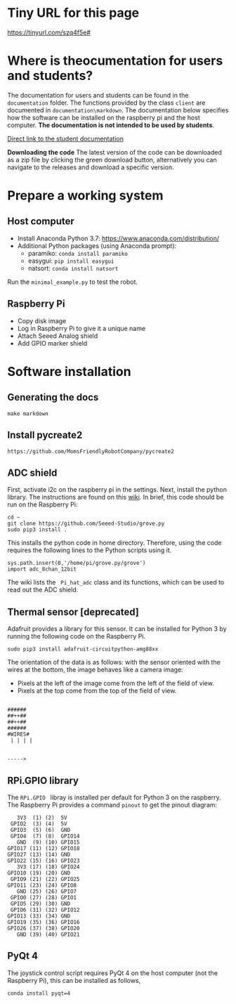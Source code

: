# Tiny URL for this page

https://tinyurl.com/szq4f5e#

# Where is theocumentation for users and students?

The documentation for users and students can be found in the ```documentation``` folder. The functions provided by the class ```client``` are documented in ```documentation\markdown```. The documentation below specifies how the software can be installed on the raspberry pi and the host computer. **The documentation is not intended to be used by students**.

[Direct link to the student documentation](https://github.com/BME-ITEST-Students/roomba/blob/master/documentation/markdown/index.md) 

**Downloading the code** The latest version of the code can be downloaded as a zip file by clicking the green download button, alternatively you can navigate to the releases and download a specific version.

# Prepare a working system

## Host computer

+ Install Anaconda Python 3.7: https://www.anaconda.com/distribution/
+ Additional Python packages (using Anaconda prompt):
	+ paramiko: ```conda install paramiko```
	+ easygui: ```pip install easygui```
	+ natsort: ```conda install natsort```

Run the ```minimal_example.py``` to test the robot.

## Raspberry Pi

+ Copy disk image
+ Log in Raspberry Pi to give it a unique name
+ Attach Seeed Analog shield
+ Add GPIO marker shield

# Software installation

## Generating the docs

```make markdown```

## Install pycreate2

```https://github.com/MomsFriendlyRobotCompany/pycreate2```

## ADC shield

First, activate i2c on the raspberry pi in the settings. Next, install the python library. The instructions are found on this [wiki](http://wiki.seeedstudio.com/8-Channel_12-Bit_ADC_for_Raspberry_Pi-STM32F030/). In brief, this code should be run on the Raspberry Pi:

````
cd ~
git clone https://github.com/Seeed-Studio/grove.py
sudo pip3 install .
````

This installs the python code in home directory. Therefore, using the code requires the following lines to the Python scripts using it.

```
sys.path.insert(0,'/home/pi/grove.py/grove')
import adc_8chan_12bit
```

The wiki lists the `` Pi_hat_adc`` class and its functions, which can be used to read out the ADC shield.

## Thermal sensor [deprecated]

Adafruit provides a library for this sensor. It can be installed for Python 3 by running the following code on the Raspberry Pi.

```sudo pip3 install adafruit-circuitpython-amg88xx```

The orientation of the data is as follows: with the sensor oriented with the wires at the bottom, the image behaves like a camera image: 

+ Pixels at the left of the image come from the left of the field of view.
+ Pixels at the top come from the top of the field of view.

```

######
##++##
##++##
######
#WIRES#
 | | | |


----->

```

## RPi.GPIO library

The ```RPi.GPIO ``` libray is  installed per default for Python 3 on the raspberry. The Raspberry Pi provides a command ```pinout```  to get the pinout diagram:

```
   3V3  (1) (2)  5V    
 GPIO2  (3) (4)  5V    
 GPIO3  (5) (6)  GND   
 GPIO4  (7) (8)  GPIO14
   GND  (9) (10) GPIO15
GPIO17 (11) (12) GPIO18
GPIO27 (13) (14) GND   
GPIO22 (15) (16) GPIO23
   3V3 (17) (18) GPIO24
GPIO10 (19) (20) GND   
 GPIO9 (21) (22) GPIO25
GPIO11 (23) (24) GPIO8 
   GND (25) (26) GPIO7 
 GPIO0 (27) (28) GPIO1 
 GPIO5 (29) (30) GND   
 GPIO6 (31) (32) GPIO12
GPIO13 (33) (34) GND   
GPIO19 (35) (36) GPIO16
GPIO26 (37) (38) GPIO20
   GND (39) (40) GPIO21
```



## PyQt 4

The joystick control script requires PyQt 4 on the host computer (not the Raspberry Pi), this can be installed as follows,

```conda install pyqt=4```


